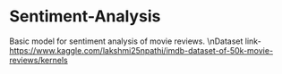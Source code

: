 # Sentiment-Analysis

Basic model for sentiment analysis of movie reviews.
\nDataset link-https://www.kaggle.com/lakshmi25npathi/imdb-dataset-of-50k-movie-reviews/kernels
